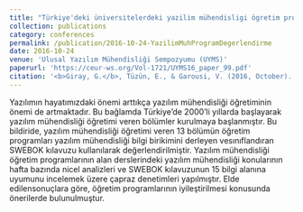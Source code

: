 ```yaml
---
title: "Türkiye'deki üniversitelerdeki yazilim mühendisligi ögretim programlarinin SWEBOK kilavuzu kullanilarak degerlendirilmesi"
collection: publications
category: conferences
permalink: /publication/2016-10-24-YazilimMuhProgramDegerlendirme
date: 2016-10-24
venue: 'Ulusal Yazılım Mühendisliği Sempozyumu (UYMS)'
paperurl: 'https://ceur-ws.org/Vol-1721/UYMS16_paper_99.pdf'
citation: '<b>Giray, G.</b>, Tüzün, E., & Garousi, V. (2016, October). Türkiye'deki üniversitelerdeki yazilim mühendisligi ögretim programlarinin SWEBOK kilavuzu kullanilarak degerlendirilmesi. <i>2016 Ulusal Yazılım Mühendisliği Sempozyumu (UYMS)</i>'
---
```


Yazılımın hayatımızdaki önemi arttıkça yazılım mühendisliği öğretiminin önemi de artmaktadır. Bu bağlamda Türkiye’de 2000’li yıllarda başlayarak yazılım mühendisliği öğretimi veren bölümler kurulmaya başlanmıştır. Bu bildiride, yazılım mühendisliği öğretimi veren 13 bölümün öğretim programları yazılım mühendisliği bilgi birikimini derleyen vesınıflandıran SWEBOK kılavuzu kullanılarak değerlendirilmiştir. Yazılım mühendisliği öğretim programlarının alan derslerindeki yazılım mühendisliği konularının hafta bazında nicel analizleri ve SWEBOK kılavuzunun 15 bilgi alanına uyumunu incelemek üzere çapraz denetimleri yapılmıştır. Elde edilensonuçlara göre, öğretim programlarının iyileştirilmesi konusunda önerilerde bulunulmuştur.